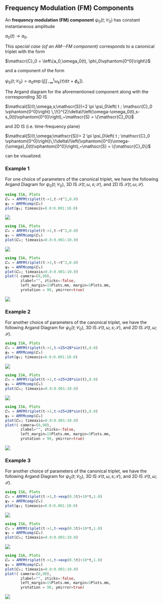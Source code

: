 ## Frequency Modulation (FM) Components

An **frequency modulation (FM) component** $\psi_0(t;\mathscr{C}_0)$ has constant instantaneous amplitude

$a_0(t)\rightarrow a_0.$

This *special case (of an AM--FM component)* corresponds to a canonical triplet with the form

$\mathscr{C}_0 = \left\{a_0,\omega_0(t), \phi_0\vphantom{0^0}\right\}$

and a component of the form

$\psi_0(t;\mathscr{C}_0) = a_0 \exp\left(\mathrm{j} \left[\int_{-\infty}^{t} \omega_k(\tau)\mathrm{d}\tau +\phi_k\right] \right).$

The Argand diagram for the aforementioned component along with the corresponding 3D IS

$\mathcal{S}(t,\omega,s;\mathscr{S})=2 \pi  \psi_0\left( t ; \mathscr{C}_0 \vphantom{0^0}\right) \,\!{}^{2}\delta\!\left(\omega-\omega_0(t),s-s_0(t)\vphantom{0^0}\right),~\mathscr{S} = \{\mathscr{C}_0\}$

and 2D IS (i.e. time-frequency plane)

$\mathcal{S}(t,\omega;\mathscr{S})=  2 \pi  \psi_0\left( t ; \mathscr{C}_0 \vphantom{0^0}\right)\,\!\delta\!\left(\vphantom{0^0}\omega-{\omega}_0(t)\vphantom{0^0}\right),~\mathscr{S} = \{\mathscr{C}_0\}$

can be visualized.




### Example 1

For one choice of parameters of the canonical triplet, we have the following Argand Diagram for $\psi_0(t;\mathscr{C}_0)$, 3D IS $\mathcal{S}(t,\omega,s;\mathscr{S})$, and 2D IS $\mathcal{S}(t,\omega;\mathscr{S})$.
```julia
using ISA, Plots
𝐶₀ = AMFMtriplet(t->1,t->t^2,0.0)
ψ₀ = AMFMcomp(𝐶₀)
plot(ψ₀; timeaxis=0.0:0.001:10.0)
```
![](https://raw.githubusercontent.com/NMSU-ISA/ISA/master/docs/src/assets/IS_exFM1.png)

```julia
using ISA, Plots
𝐶₀ = AMFMtriplet(t->1,t->t^2,0.0)
ψ₀ = AMFMcomp(𝐶₀)
plot(𝐶₀; timeaxis=0.0:0.001:10.0)
```
![](https://raw.githubusercontent.com/NMSU-ISA/ISA/master/docs/src/assets/IS_exFM2.png)

```julia
using ISA, Plots
𝐶₀ = AMFMtriplet(t->1,t->t^2,0.0)
ψ₀ = AMFMcomp(𝐶₀)
plot(𝐶₀; timeaxis=0.0:0.001:10.0)
plot!( camera=(0,90),
       zlabel="", zticks=:false,
       left_margin=15Plots.mm, margin=5Plots.mm,
       yrotation = 90, ymirror=true)
```
![](https://raw.githubusercontent.com/NMSU-ISA/ISA/master/docs/src/assets/IS_exFM3.png)


### Example 2
For another choice of parameters of the canonical triplet, we have the following Argand Diagram for $\psi_0(t;\mathscr{C}_0)$, 3D IS $\mathcal{S}(t,\omega,s;\mathscr{S})$, and 2D IS $\mathcal{S}(t,\omega;\mathscr{S})$.
```julia
using ISA, Plots
𝐶₀ = AMFMtriplet(t->1,t->25+20*sin(t),0.0)
ψ₀ = AMFMcomp(𝐶₀)
plot(ψ₀; timeaxis=0.0:0.001:10.0)
```
![](https://raw.githubusercontent.com/NMSU-ISA/ISA/master/docs/src/assets/IS_exFM4.png)

```julia
using ISA, Plots
𝐶₀ = AMFMtriplet(t->1,t->25+20*sin(t),0.0)
ψ₀ = AMFMcomp(𝐶₀)
plot(𝐶₀; timeaxis=0.0:0.001:10.0)
```
![](https://raw.githubusercontent.com/NMSU-ISA/ISA/master/docs/src/assets/IS_exFM5.png)

```julia
using ISA, Plots
𝐶₀ = AMFMtriplet(t->1,t->25+20*sin(t),0.0)
ψ₀ = AMFMcomp(𝐶₀)
plot(𝐶₀; timeaxis=0.0:0.001:10.0)
plot!( camera=(0,90),
       zlabel="", zticks=:false,
       left_margin=15Plots.mm, margin=5Plots.mm,
       yrotation = 90, ymirror=true)
```
![](https://raw.githubusercontent.com/NMSU-ISA/ISA/master/docs/src/assets/IS_exFM6.png)

### Example 3

For another choice of parameters of the canonical triplet, we have the following Argand Diagram for $\psi_0(t;\mathscr{C}_0)$, 3D IS $\mathcal{S}(t,\omega,s;\mathscr{S})$, and 2D IS $\mathcal{S}(t,\omega;\mathscr{S})$.

```julia
using ISA, Plots
𝐶₀ = AMFMtriplet(t->1,t->exp(0.5t)+10*t,1.0)
ψ₀ = AMFMcomp(𝐶₀)
plot(ψ₀; timeaxis=0.0:0.001:10.0)
```
![](https://raw.githubusercontent.com/NMSU-ISA/ISA/master/docs/src/assets/IS_exFM7.png)

```julia
using ISA, Plots
𝐶₀ = AMFMtriplet(t->1,t->exp(0.5t)+10*t,1.0)
ψ₀ = AMFMcomp(𝐶₀)
plot(𝐶₀; timeaxis=0.0:0.001:10.0)
```
![](https://raw.githubusercontent.com/NMSU-ISA/ISA/master/docs/src/assets/IS_exFM8.png)

```julia
using ISA, Plots
𝐶₀ = AMFMtriplet(t->1,t->exp(0.5t)+10*t,1.0)
ψ₀ = AMFMcomp(𝐶₀)
plot(𝐶₀; timeaxis=0.0:0.001:10.0)
plot!( camera=(0,90),
       zlabel="", zticks=:false,
       left_margin=15Plots.mm, margin=5Plots.mm,
       yrotation = 90, ymirror=true)
```
![](https://raw.githubusercontent.com/NMSU-ISA/ISA/master/docs/src/assets/IS_exFM9.png)
